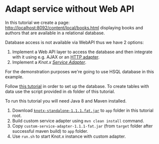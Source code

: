 # Adapt service without Web API

In this tutorial we create a page: [http://localhost:8092/content/local/books.html](http://localhost:8092/content/local/books.html) 
displaying books and authors that are available in a relational database.

Database access is not available via WebAPI thus we have 2 options:

1. Implement a Web API layer to access the database and then integrate with it using e.g. AJAX or an [HTTP adapter](http://knotx.io/blog/hello-rest-service/).
2. Implement a _Knot.x_ [_Service Adapter_](https://github.com/Cognifide/knotx/wiki/ServiceAdapter).

For the demonstration purposes we're going to use HSQL database in this example.

Follow [this tutorial](http://o7planning.org/en/10287/installing-and-configuring-hsqldb-database)
in order to set up the database.
To create tables with data use the script provided in `db` folder of this tutorial.

To run this tutorial you will need Java 8 and Maven installed.

1. Download [`knotx-standalone-1.1.1.fat.jar`](https://oss.sonatype.org/content/groups/public/io/knotx/knotx-standalone/1.1.1/knotx-standalone-1.1.1.fat.jar)
to `app` folder in this tutorial root.
2. Build custom service adapter using `mvn clean install` command.
3. Copy `custom-service-adapter-1.1.1-fat.jar` (from `target` folder after successful maven build) 
to `app` folder.
4. Use `run.sh` to start Knot.x instance with custom adapter.